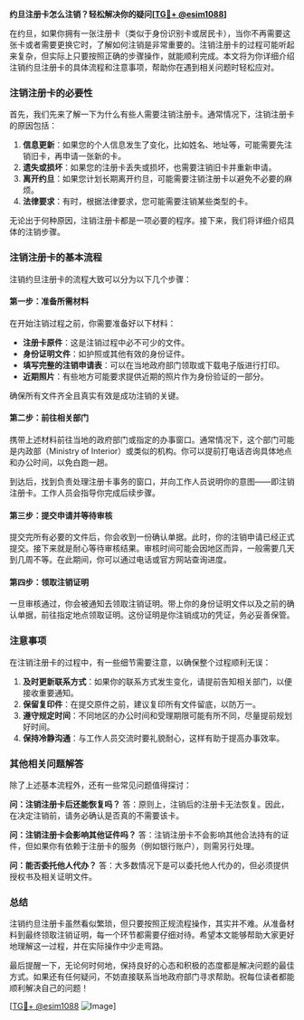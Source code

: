 **约旦注册卡怎么注销？轻松解决你的疑问[[TG💪+ @esim1088](https://t.me/s/esim1088)]**

在约旦，如果你拥有一张注册卡（类似于身份识别卡或居民卡），当你不再需要这张卡或者需要更换它时，了解如何注销是非常重要的。注销注册卡的过程可能听起来复杂，但实际上只要按照正确的步骤操作，就能顺利完成。本文将为你详细介绍注销约旦注册卡的具体流程和注意事项，帮助你在遇到相关问题时轻松应对。

### 注销注册卡的必要性

首先，我们先来了解一下为什么有些人需要注销注册卡。通常情况下，注销注册卡的原因包括：

1. **信息更新**：如果您的个人信息发生了变化，比如姓名、地址等，可能需要先注销旧卡，再申请一张新的卡。
2. **遗失或损坏**：如果您的注册卡丢失或损坏，也需要注销旧卡并重新申请。
3. **离开约旦**：如果您计划长期离开约旦，可能需要注销注册卡以避免不必要的麻烦。
4. **法律要求**：有时，根据法律要求，您可能需要注销某些类型的卡。

无论出于何种原因，注销注册卡都是一项必要的程序。接下来，我们将详细介绍具体的注销步骤。

### 注销注册卡的基本流程

注销约旦注册卡的流程大致可以分为以下几个步骤：

#### 第一步：准备所需材料

在开始注销过程之前，你需要准备好以下材料：

- **注册卡原件**：这是注销过程中必不可少的文件。
- **身份证明文件**：如护照或其他有效的身份证件。
- **填写完整的注销申请表**：可以在当地政府部门领取或下载电子版进行打印。
- **近期照片**：有些地方可能要求提供近期的照片作为身份验证的一部分。

确保所有文件齐全且真实有效是成功注销的关键。

#### 第二步：前往相关部门

携带上述材料前往当地的政府部门或指定的办事窗口。通常情况下，这个部门可能是内政部（Ministry of Interior）或类似的机构。你可以提前打电话咨询具体地点和办公时间，以免白跑一趟。

到达后，找到负责处理注册卡事务的窗口，并向工作人员说明你的意图——即注销注册卡。工作人员会指导你完成后续步骤。

#### 第三步：提交申请并等待审核

提交完所有必要的文件后，你会收到一份确认单据。此时，你的注销申请已经正式提交。接下来就是耐心等待审核结果。审核时间可能会因地区而异，一般需要几天到几周不等。在此期间，你可以通过电话或官方网站查询进度。

#### 第四步：领取注销证明

一旦审核通过，你会被通知去领取注销证明。带上你的身份证明文件以及之前的确认单据，前往指定地点领取证明。这份证明是你注销成功的凭证，务必妥善保管。

### 注意事项

在注销注册卡的过程中，有一些细节需要注意，以确保整个过程顺利无误：

1. **及时更新联系方式**：如果你的联系方式发生变化，请提前告知相关部门，以便接收重要通知。
2. **保留复印件**：在提交原件之前，建议复印所有文件留底，以防万一。
3. **遵守规定时间**：不同地区的办公时间和受理期限可能有所不同，尽量提前规划好时间。
4. **保持冷静沟通**：与工作人员交流时要礼貌耐心，这样有助于提高办事效率。

### 其他相关问题解答

除了上述基本流程外，还有一些常见问题值得探讨：

**问：注销注册卡后还能恢复吗？**
答：原则上，注销后的注册卡无法恢复。因此，在决定注销前，请务必确认是否真的不需要该卡。

**问：注销注册卡会影响其他证件吗？**
答：注销注册卡不会影响其他合法持有的证件，但如果你有依赖于注册卡的服务（例如银行账户），则需另行处理。

**问：能否委托他人代办？**
答：大多数情况下是可以委托他人代办的，但必须提供授权书及相关证明文件。

### 总结

注销约旦注册卡虽然看似繁琐，但只要按照正规流程操作，其实并不难。从准备材料到最终领取注销证明，每一个环节都需要仔细对待。希望本文能够帮助大家更好地理解这一过程，并在实际操作中少走弯路。

最后提醒一下，无论何时何地，保持良好的心态和积极的态度都是解决问题的最佳方式。如果还有任何疑问，不妨直接联系当地政府部门寻求帮助。祝每位读者都能顺利解决自己的问题！

[[TG💪+ @esim1088](https://t.me/s/esim1088) ![Image](https://i.postimg.cc/4NQfJmqS/Snipaste-2025-05-13-00-14-12.png)]